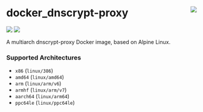 # docker_dnscrypt-proxy <a href='https://github.com/padhi-homelab/docker_dnscrypt-proxy/actions?query=workflow%3A%22Docker+CI+Release%22'><img align='right' src='https://img.shields.io/github/workflow/status/padhi-homelab/docker_dnscrypt-proxy/Docker%20CI%20Release?logo=github&logoWidth=24&style=flat-square'></img></a>

<a href='https://hub.docker.com/r/padhihomelab/dnscrypt-proxy'><img src='https://img.shields.io/docker/image-size/padhihomelab/dnscrypt-proxy/latest?logo=docker&logoWidth=24&style=for-the-badge'></img></a> <a href='https://microbadger.com/images/padhihomelab/dnscrypt-proxy'><img src='https://img.shields.io/microbadger/layers/padhihomelab/dnscrypt-proxy/latest?logo=docker&logoWidth=24&style=for-the-badge'></img></a>


A multiarch dnscrypt-proxy Docker image, based on Alpine Linux.

### Supported Architectures

- `x86` (`linux/386`)
- `amd64` (`linux/amd64`)
- `arm` (`linux/arm/v6`)
- `armhf` (`linux/arm/v7`)
- `aarch64` (`linux/arm64`)
- `ppc64le` (`linux/ppc64le`)
